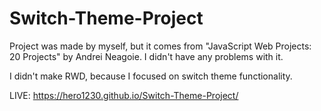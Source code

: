 # Switch-Theme-Project

Project was made by myself, but it comes from "JavaScript Web Projects: 20 Projects" by Andrei Neagoie.
I didn't have any problems with it.
  
I didn't make RWD, because I focused on switch theme functionality.

LIVE:  https://hero1230.github.io/Switch-Theme-Project/
